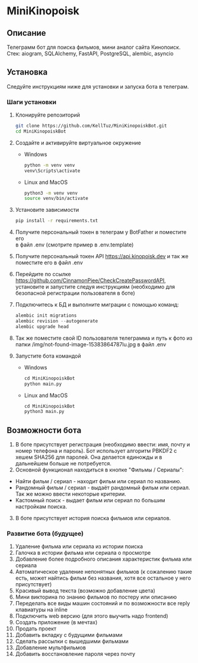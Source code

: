 # MiniKinopoisk

## Описание

Телеграмм бот для поиска фильмов, мини аналог сайта Кинопоиск.\
Стек: aiogram, SQLAlchemy, FastAPI, PostgreSQL, alembic, asyncio

## Установка

Следуйте инструкциям ниже для установки и запуска бота в телеграм.

### Шаги установки

1. Клонируйте репозиторий

    ```bash
    git clone https://github.com/KellTuz/MiniKinopoiskBot.git
    cd MiniKinopoiskBot
    ```

2. Создайте и активируйте виртуальное окружение

   - Windows
        ```bash
        python -m venv venv
        venv\Scripts\activate
        ```

   - Linux and MacOS
        ```bash
        python3 -m venv venv
        source venv/bin/activate
        ```

3. Установите зависимости

    ```bash
    pip install -r requirements.txt
    ```
   
4. Получите персональный токен в телеграм у BotFather и поместите его\
в файл .env (смотрите пример в .env.template)

5. Получите персональный токен API https://api.kinopoisk.dev и так же поместите его в файл .env

6. Перейдите по ссылке https://github.com/CinnamonPiee/CheckCreatePasswordAPI, установите и запустите следуя инструкциям (необходимо для безопасной регистрации пользователя в боте)

7. Подключитесь к БД и выполните миграции с помощью команд:
    ```python
    alembic init migrations
    alembic revision --autogenerate
    alembic upgrade head
    ```

8. Так же поместите свой ID пользователя телеграмма и путь к фото из папки /img/not-found-image-15383864787lu.jpg в файл .env

7. Запустите бота командой

    - Windows
         ```python
         cd MiniKinopoiskBot
         python main.py
         ```
   
    - Linux and MacOS
        ```python
        cd MiniKinopoiskBot
        python3 main.py
        ```
      
## Возможности бота
1. В боте присутствует регистрация (необходимо ввести: имя, почту и номер телефона и пароль). Бот использует алгоритм PBKDF2 с хешем SHA256 для паролей.
Она делается единожды и в дальнейшем больше не потребуется.
2. Основной функционал находиться в кнопке "Фильмы / Сериалы":
* Найти фильм / сериал - находит фильм или сериал по названию.
* Рандомный фильм / сериал - выдаёт рандомный фильм или сериал. Так же можно ввести некоторые критерии.
* Кастомный поиск - выдает фильм или сериал по большим настройкам поиска.
3. В боте присутствует история поиска фильмов или сериалов.

### Развитие бота (будущее)
1. Удаление фильма или сериала из истории поиска
2. Галочка в истории фильма или сериала о просмотре
3. Добавление более подробного описания характеристик фильма или сериала
4. Автоматическое удаление непонятных фильмов (к сожалению такие есть, может найтись фильм без названия, хотя все остальное у него присутствует)
5. Красивый вывод текста (возможно добавление цвета)
6. Мини викторина по знанию фильмов по постеру или описанию
7. Переделать все виды машин состояний и по возможности все reply клавиатуры на inline
8. Подключить web версию (для этого выучить надо frontend)
9. Создать приложение (в мечтах)
10. Продать проект
11. Добавить вкладку с будущими фильмами
12. Сделать рассылки с вышедшими фильмами
13. Добавление мультфильмов
14. Добавить восстановление пароля через почту